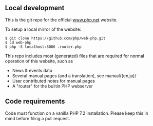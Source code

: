 ## Local development

This is the git repo for the official www.php.net website.

To setup a local mirror of the website:

    $ git clone https://github.com/php/web-php.git
	$ cd web-php
	$ php -S localhost:8080 .router.php


This repo includes most (generated) files that are required for normal
operation of this website, such as

 - News & events data
 - Several manual pages (and a translation), see manual/{en,ja}/
 - User contributed notes for manual pages
 - A "router" for the builtin PHP webserver

## Code requirements

Code must function on a vanilla PHP 7.2 installation. 
Please keep this in mind before filing a pull request.
